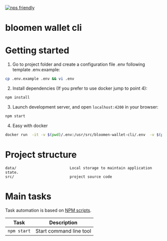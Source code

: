 [![nps friendly](https://img.shields.io/badge/nps-friendly-blue.svg?style=flat-square)](https://github.com/kentcdodds/nps)

# bloomen wallet cli


# Getting started

1. Go to project folder and create a configuration file .env following  template .env.example:
 ```sh
 cp .env.example .env && vi .env
 ```

2. Install dependencies (If you prefer to use docker jump to point 4):
 ```sh
 npm install
 ```

3. Launch development server, and open `localhost:4200` in your browser:
 ```sh
 npm start
 ```

4. Easy with docker
 ```sh
 docker run  -it -v $(pwd)/.env:/usr/src/bloomen-wallet-cli/.env  -v $(pwd)/data:/usr/src/bloomen-wallet-cli/data bloomenio/bloomen-wallet-cli:1.0.1
 ```
   

# Project structure

```
data/                        Local storage to maintain application state.
src/                         project source code
```

# Main tasks

Task automation is based on [NPM scripts](https://docs.npmjs.com/misc/scripts).

Task                            | Description
--------------------------------|--------------------------------------------------------------------------------------
`npm start`                     | Start command line tool
